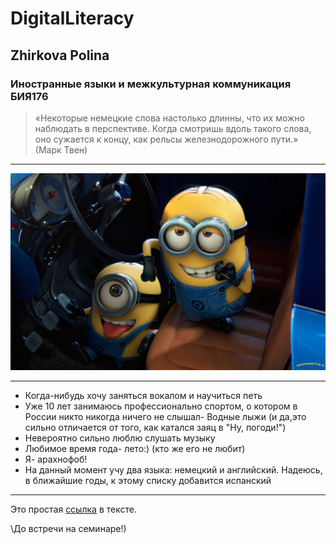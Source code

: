 # DigitalLiteracy
## Zhirkova Polina 
### Иностранные языки и межкультурная коммуникация БИЯ176
> «Некоторые немецкие слова настолько длинны, что их можно наблюдать в перспективе. Когда смотришь вдоль такого слова, оно сужается к концу, как рельсы железнодорожного пути.»
(Марк Твен)
------

![](https://github.com/zpa176/DigitalLiteracy/blob/master/%D0%BC%D0%B8%D0%BD%D1%8C%D0%BE%D0%BD%D1%8B-%D0%BF%D1%80%D0%B8%D0%BA%D0%BE%D0%BB%D1%8B-%D0%BA%D0%B0%D1%80%D1%82%D0%B8%D0%BD%D0%BA%D0%B8.jpg "миньоны")

------
* Когда-нибудь хочу заняться вокалом и научиться петь
* Уже 10 лет занимаюсь профессионально спортом, о котором в России никто никогда ничего не слышал- Водные лыжи (и да,это сильно отличается от того, как катался заяц в "Ну, погоди!")
* Невероятно сильно люблю слушать музыку
* Любимое время года- лето:) (кто же его не любит)
* Я- арахнофоб!
* На данный момент учу два языка: немецкий и английский. Надеюсь, в ближайшие годы, к этому списку добавится испанский

------
Это простая [ссылка](https://vk.com/id146977670) в тексте.


\До встречи на семинаре!)
